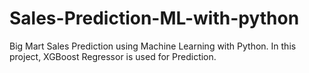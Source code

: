 # Sales-Prediction-ML-with-python
Big Mart Sales Prediction using Machine Learning with Python. In this project, XGBoost Regressor is used for Prediction.
